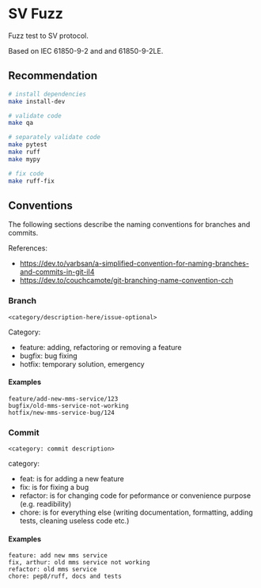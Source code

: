 # SV Fuzz

Fuzz test to SV protocol.

Based on IEC 61850-9-2 and and 61850-9-2LE.

## Recommendation

```bash
# install dependencies
make install-dev

# validate code
make qa

# separately validate code
make pytest
make ruff
make mypy

# fix code
make ruff-fix
```

## Conventions

The following sections describe the naming conventions for branches and commits.

References:
 - https://dev.to/varbsan/a-simplified-convention-for-naming-branches-and-commits-in-git-il4
 - https://dev.to/couchcamote/git-branching-name-convention-cch

### Branch

`<category/description-here/issue-optional>`

Category:
- feature: adding, refactoring or removing a feature
- bugfix: bug fixing
- hotfix: temporary solution, emergency

#### Examples

```
feature/add-new-mms-service/123
bugfix/old-mms-service-not-working
hotfix/new-mms-service-bug/124
```

### Commit

`<category: commit description>`

category:
- feat: is for adding a new feature
- fix: is for fixing a bug
- refactor: is for changing code for peformance or convenience purpose (e.g. readibility)
- chore: is for everything else (writing documentation, formatting, adding tests, cleaning useless code etc.)

#### Examples

```
feature: add new mms service
fix, arthur: old mms service not working
refactor: old mms service
chore: pep8/ruff, docs and tests
```


